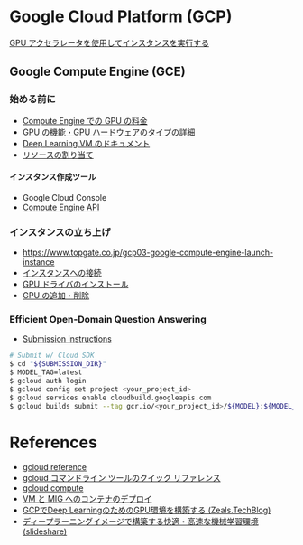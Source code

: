 # Google Cloud Platform (GCP)
[GPU アクセラレータを使用してインスタンスを実行する](https://cloud.google.com/container-optimized-os/docs/how-to/run-gpus)

## Google Compute Engine (GCE)

### 始める前に
* [Compute Engine での GPU の料金](https://cloud.google.com/compute/gpus-pricing#gpus)
* [GPU の機能・GPU ハードウェアのタイプの詳細](https://cloud.google.com/compute/docs/gpus)
* [Deep Learning VM のドキュメント](https://cloud.google.com/deep-learning-vm/docs/images)
* [リソースの割り当て](https://cloud.google.com/compute/quotas#requesting_additional_quota)


#### インスタンス作成ツール
* Google Cloud Console
* [Compute Engine API](https://cloud.google.com/compute/docs/reference/latest/instances)

### インスタンスの立ち上げ
* https://www.topgate.co.jp/gcp03-google-compute-engine-launch-instance
* [インスタンスへの接続](https://cloud.google.com/compute/docs/instances/connecting-to-instance)
* [GPU ドライバのインストール](https://cloud.google.com/compute/docs/gpus/install-drivers-gpu)
* [GPU の追加・削除](https://cloud.google.com/compute/docs/gpus/add-gpus#create-new-gpu-instance)

### Efficient Open-Domain Question Answering
* [Submission instructions](https://efficientqa.github.io/submit.html#uploading-submissions-and-submitting-to-test)
```bash
# Submit w/ Cloud SDK
$ cd "${SUBMISSION_DIR}"
$ MODEL_TAG=latest
$ gcloud auth login
$ gcloud config set project <your_project_id>
$ gcloud services enable cloudbuild.googleapis.com
$ gcloud builds submit --tag gcr.io/<your_project_id>/${MODEL}:${MODEL_TAG} .
```



# References
* [gcloud reference](https://cloud.google.com/sdk/gcloud/reference?hl=ja)
* [gcloud コマンドライン ツールのクイック リファレンス](https://cloud.google.com/sdk/docs/cheatsheet?hl=ja)
* [gcloud compute](https://cloud.google.com/compute/docs/gcloud-compute)
* [VM と MIG へのコンテナのデプロイ](https://cloud.google.com/compute/docs/containers/deploying-containers?_ga=2.31970941.-299684051.1596777283)
* [GCPでDeep LearningのためのGPU環境を構築する (Zeals.TechBlog)](https://tech.zeals.co.jp/entry/2019/01/08/094054)
* [ディープラーニングイメージで構築する快適・高速な機械学習環境 (slideshare)](https://www.slideshare.net/ooyabuy/ss-114212790)
